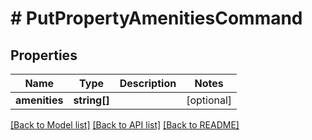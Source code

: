 # # PutPropertyAmenitiesCommand

## Properties

Name | Type | Description | Notes
------------ | ------------- | ------------- | -------------
**amenities** | **string[]** |  | [optional]

[[Back to Model list]](../../README.md#models) [[Back to API list]](../../README.md#endpoints) [[Back to README]](../../README.md)
